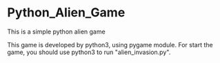# Python_Alien_Game

This is a simple python alien game

This game is developed by python3, using pygame module. For start the game, you should use python3 to run "alien_invasion.py".
